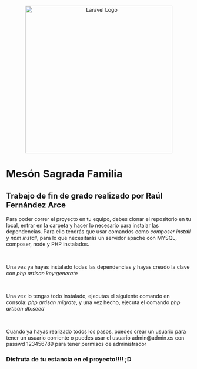 <p align="center"><a href="https://laravel.com" target="_blank"><img src="https://raw.githubusercontent.com/laravel/art/master/logo-lockup/5%20SVG/2%20CMYK/1%20Full%20Color/laravel-logolockup-cmyk-red.svg" width="400" alt="Laravel Logo"></a></p>

<h1>Mesón Sagrada Familia</h1>
<h2>Trabajo de fin de grado realizado por Raúl Fernández Arce</h2>

<p>Para poder correr el proyecto en tu equipo, debes clonar el repositorio en tu local, entrar en la carpeta y hacer lo necesario para instalar las dependencias. Para ello tendrás que usar comandos como <i>composer install</i> y <i>npm install</i>, para lo que necesitarás un servidor apache con MYSQL, composer, node y PHP instalados.</p>
<br>
<p>Una vez ya hayas instalado todas las dependencias y hayas creado la clave con <i>php artisan key:generate</i></p>

<br>

<p>Una vez lo tengas todo instalado, ejecutas el siguiente comando en consola: <i>php artisan migrate</i>, y una vez hecho, ejecuta el comando <i>php artisan db:seed</i></p>

<br>

<p>Cuando ya hayas realizado todos los pasos, puedes crear un usuario para tener un usuario corriente o puedes usar el usuario admin@admin.es con passwd 123456789 para tener permisos de administrador</p>

<h3>Disfruta de tu estancia en el proyecto!!!! ;D</h3>
